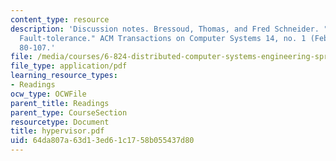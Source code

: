 ```yaml
---
content_type: resource
description: 'Discussion notes. Bressoud, Thomas, and Fred Schneider. "Hypervisor-based
  Fault-tolerance." ACM Transactions on Computer Systems 14, no. 1 (February 1995):
  80-107.'
file: /media/courses/6-824-distributed-computer-systems-engineering-spring-2006/64da807a63d13ed61c1758b055437d80_hypervisor.pdf
file_type: application/pdf
learning_resource_types:
- Readings
ocw_type: OCWFile
parent_title: Readings
parent_type: CourseSection
resourcetype: Document
title: hypervisor.pdf
uid: 64da807a-63d1-3ed6-1c17-58b055437d80
---
```

